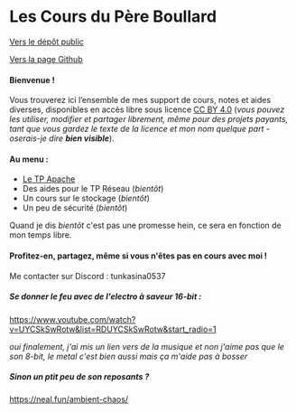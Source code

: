 # Les Cours du P&egrave;re Boullard

[Vers le dépôt public](https://github.com/tunkasina/CoursPereBoullard)

[Vers la page Github](https://tunkasina.github.io/CoursPereBoullard/)
#### Bienvenue !  
Vous trouverez ici l’ensemble de mes support de cours, notes et aides diverses, disponibles en accès libre sous licence [CC BY 4.0](https://creativecommons.org/licenses/by/4.0/deed.fr) (_vous pouvez les utiliser, modifier et partager librement, même pour des projets payants, tant que vous gardez le texte de la licence et mon nom quelque part - oserais-je dire **bien visible**_).

#### Au menu :
 - [Le TP Apache](CoursApache/Chapitres/01-Introduction.md)
 - Des aides pour le TP Réseau (_bientôt_)
 - Un cours sur le stockage (_bientôt_)
 - Un peu de sécurité (_bientôt_)

Quand je dis _bientôt_ c'est pas une promesse hein, ce sera en fonction de mon temps libre.

#### Profitez-en, partagez, même si vous n'êtes pas en cours avec moi !

Me contacter sur Discord : tunkasina0537





































































##### Se donner le feu avec de l'electro à saveur 16-bit :

https://www.youtube.com/watch?v=UYCSkSwRotw&list=RDUYCSkSwRotw&start_radio=1

_oui finalement, j'ai mis un lien vers de la musique_
_et non j'aime pas que le son 8-bit, le metal c'est bien aussi mais ça m'aide pas à bosser_

##### Sinon un ptit peu de son reposants ?

https://neal.fun/ambient-chaos/

